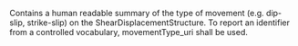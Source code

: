 Contains a human readable summary of the type of movement (e.g. dip-slip, strike-slip) on the ShearDisplacementStructure. To report an identifier from a controlled vocabulary, movementType_uri shall be used.
